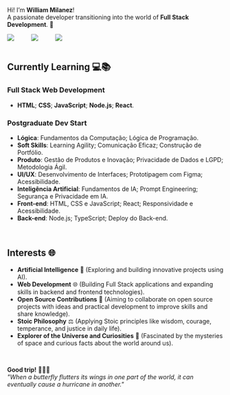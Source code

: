 Hi! I’m **William Milanez**!
<br>
A passionate developer transitioning into the world of **Full Stack Development**. 🚀
<br>

<div style="display: flex; justify-content: left; align-items: center; gap: 40px;">
  <a href="https://www.linkedin.com/in/williammilanez/" >
    <img src="https://img.shields.io/badge/-LinkedIn-0077B5?style=flat-square&logo=linkedin&logoColor=white" />
  </a>
  <a href="mailto:william.milanez@outlook.com" >
    <img src="https://img.shields.io/badge/-E--mail-0078D4?style=flat-square&logo=microsoft-outlook&logoColor=white" />
  </a>
  <a href="https://www.instagram.com/williammilanez/" >
    <img src="https://img.shields.io/badge/-Instagram-E1306C?style=flat-square&logo=instagram&logoColor=white" />
  </a>
</div>
<br>

## Currently Learning 💻📚
### **Full Stack Web Development**
- **HTML**; **CSS**; **JavaScript**; **Node.js**; **React**.
### **Postgraduate Dev Start**
- **Lógica**: Fundamentos da Computação; Lógica de Programação.
- **Soft Skills**: Learning Agility; Comunicação Eficaz; Construção de Portfólio.
- **Produto**: Gestão de Produtos e Inovação; Privacidade de Dados e LGPD; Metodologia Ágil.
- **UI/UX**: Desenvolvimento de Interfaces; Prototipagem com Figma; Acessibilidade.
- **Inteligência Artificial**: Fundamentos de IA; Prompt Engineering; Segurança e Privacidade em IA.
- **Front-end**: HTML, CSS e JavaScript; React; Responsividade e Acessibilidade.
- **Back-end**: Node.js; TypeScript; Deploy do Back-end.
<br>

## Interests 🌐
- **Artificial Intelligence** 🤖 (Exploring and building innovative projects using AI).
- **Web Development** 🌐 (Building Full Stack applications and expanding skills in backend and frontend technologies).
- **Open Source Contributions** 🤝 (Aiming to collaborate on open source projects with ideas and practical development to improve skills and share knowledge).
- **Stoic Philosophy** ⚖️ (Applying Stoic principles like wisdom, courage, temperance, and justice in daily life).
- **Explorer of the Universe and Curiosities** 🌌 (Fascinated by the mysteries of space and curious facts about the world around us).
<br>

**Good trip!** 🍁🍂🍃
<br>
*"When a butterfly flutters its wings in one part of the world, it can eventually cause a hurricane in another."*
